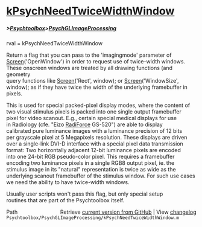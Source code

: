 # [kPsychNeedTwiceWidthWindow](kPsychNeedTwiceWidthWindow)
##### >[Psychtoolbox](Psychtoolbox)>[PsychGLImageProcessing](PsychGLImageProcessing)

rval = kPsychNeedTwiceWidthWindow  
  
Return a flag that you can pass to the 'imagingmode' parameter of  
[Screen](Screen)('OpenWindow') in order to request use of twice-width windows.  
These onscreen windows are treated by all drawing functions (and geometry  
query functions like [Screen](Screen)('Rect', window); or [Screen](Screen)('WindowSize',  
window); as if they have twice the width of the underlying framebuffer in  
pixels.  
  
This is used for special packed-pixel display modes, where the content of  
two visual stimulus pixels is packed into one single output framebuffer  
pixel for video scanout. E.g., certain special medical displays for use  
in Radiology (cfe. "Eizo [RadiForce](RadiForce) GS-520") are able to display  
calibrated pure luminance images with a luminance precision of 12 bits  
per grayscale pixel at 5 Megapixels resolution. These displays are driven  
over a single-link DVI-D interface with a special pixel data transmission  
format: Two horizontally adjacent 12-bit luminance pixels are encoded  
into one 24-bit RGB pseudo-color pixel. This requires a framebuffer  
encoding two luminance pixels in a single RGB8 output pixel, ie. the  
stimulus image in its "natural" representation is twice as wide as the  
underlying scanout framebuffer of the stimulus window. For such use cases  
we need the ability to have twice-width windows.  
  
Usually user scripts won't pass this flag, but only special setup  
routines that are part of the Psychtoolbox itself.  
  




<div class="code_header" style="text-align:right;">
  <span style="float:left;">Path&nbsp;&nbsp;</span> <span class="counter">Retrieve <a href=
  "https://raw.github.com/Psychtoolbox-3/Psychtoolbox-3/beta/Psychtoolbox/PsychGLImageProcessing/kPsychNeedTwiceWidthWindow.m">current version from GitHub</a> | View <a href=
  "https://github.com/Psychtoolbox-3/Psychtoolbox-3/commits/beta/Psychtoolbox/PsychGLImageProcessing/kPsychNeedTwiceWidthWindow.m">changelog</a></span>
</div>
<div class="code">
  <code>Psychtoolbox/PsychGLImageProcessing/kPsychNeedTwiceWidthWindow.m</code>
</div>

